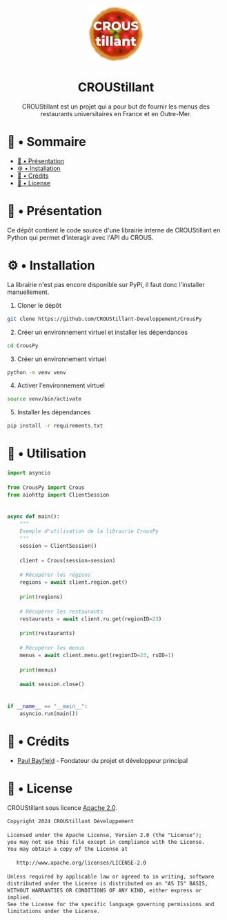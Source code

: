 <div align="center">
<img src="https://raw.githubusercontent.com/CROUStillant-Developpement/CROUStillantAssets/main/logo.png" alt="CROUStillant Logo"/>
  
# CROUStillant
CROUStillant est un projet qui a pour but de fournir les menus des restaurants universitaires en France et en Outre-Mer. 

</div>
  
# 📖 • Sommaire

- [🚀 • Présentation](#--présentation)
- [⚙️ • Installation](#--installation)
- [📃 • Crédits](#--crédits)
- [📝 • License](#--license)

# 🚀 • Présentation

Ce dépôt contient le code source d'une librairie interne de CROUStillant en Python qui permet d’interagir avec l'API du CROUS.

# ⚙️ • Installation

La librairie n'est pas encore disponible sur PyPi, il faut donc l'installer manuellement.

1. Cloner le dépôt
```bash
git clone https://github.com/CROUStillant-Developpement/CrousPy
```

2. Créer un environnement virtuel et installer les dépendances
```bash
cd CrousPy
```

3. Créer un environnement virtuel
```bash	
python -m venv venv
```

4. Activer l'environnement virtuel
```bash	
source venv/bin/activate
```

5. Installer les dépendances
```bash
pip install -r requirements.txt
```

# 📄 • Utilisation

```python
import asyncio

from CrousPy import Crous
from aiohttp import ClientSession


async def main():
    """
    Exemple d'utilisation de la librairie CrousPy
    """
    session = ClientSession()

    client = Crous(session=session)

    # Récupérer les régions
    regions = await client.region.get()

    print(regions)

    # Récupérer les restaurants
    restaurants = await client.ru.get(regionID=23)

    print(restaurants)

    # Récupérer les menus
    menus = await client.menu.get(regionID=23, ruID=1)

    print(menus)

    await session.close()


if __name__ == "__main__":
    asyncio.run(main())
```

# 📃 • Crédits

- [Paul Bayfield](https://github.com/PaulBayfield) - Fondateur du projet et développeur principal

# 📝 • License

CROUStillant sous licence [Apache 2.0](LICENSE).

```
Copyright 2024 CROUStillant Développement

Licensed under the Apache License, Version 2.0 (the "License");
you may not use this file except in compliance with the License.
You may obtain a copy of the License at

   http://www.apache.org/licenses/LICENSE-2.0

Unless required by applicable law or agreed to in writing, software
distributed under the License is distributed on an "AS IS" BASIS,
WITHOUT WARRANTIES OR CONDITIONS OF ANY KIND, either express or implied.
See the License for the specific language governing permissions and
limitations under the License.
```
